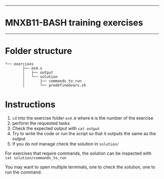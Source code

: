 -------------------------------------------
# MNXB11-BASH training exercises
-------------------------------------------

# Folder structure

```
└── exercises
        ├── ex4.x
        │   ├── output
        │   └── solution
        │       ├── commands_to_run
        │       └── predefinedvars.sh

```

# Instructions

1. `cd` into the exercise folder `ex4.N` where `N` is the number of the exercise
2. perform the requested tasks
3. Check the expected output with `cat output`
4. Try to write the code or run the script so that it outputs the same as the output
5. If you do not manage check the solution in `solution/`

For exercises that require commands, the solution can be inspected with
`cat solution/commands_to_run`

You may want to open multiple terminals, one to check the solution, one to run the command.

